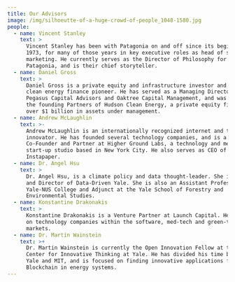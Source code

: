 ```yaml
---
title: Our Advisors
image: /img/silhoeutte-of-a-huge-crowd-of-people_1048-1580.jpg
people:
  - name: Vincent Stanley
    text: >
      Vincent Stanley has been with Patagonia on and off since its beginning in
      1973, for many of those years in key executive roles as head of sales or
      marketing. He currently serves as the Director of Philosophy for
      Patagonia, and is their chief storyteller.
  - name: Daniel Gross
    text: >
      Daniel Gross is a private equity and infrastructure investor and is a
      clean energy finance pioneer. He has served as a Managing Director at both
      Pegasus Capital Advisors and Oaktree Capital Management, and was one of
      the founding Partners of Hudson Clean Energy, a private equity firm with
      over $1 billion in assets under management.
  - name: Andrew McLaughlin
    text: >-
      Andrew McLaughlin is an internationally recognized internet and tech
      innovator. He has founded several technology companies, and is a
      Co-Founder and Partner at Higher Ground Labs, a technology and media
      start-up studio based in New York City. He also serves as CEO of Digg and
      Instapaper.
  - name: Dr. Angel Hsu
    text: >
      Dr. Angel Hsu, is a climate policy and data thought-leader. She is Founder
      and Director of Data-Driven Yale. She is also an Assistant Professor at
      Yale-NUS College and Adjunct at the Yale School of Forestry and
      Environmental Studies.
  - name: Konstantine Drakonakis
    text: >
      Konstantine Drakonakis is a Venture Partner at Launch Capital. He focuses
      on technology companies within the software, med-tech and green-tech
      markets. 
  - name: Dr. Martin Wainstein
    text: >+
      Dr. Martin Wainstein is currently the Open Innovation Fellow at the Tsai
      Center for Innovative Thinking at Yale. He has divided his time between
      Yale and MIT, and is focused on finding innovative applications for the
      Blockchain in energy systems.
---
```


